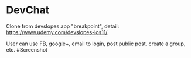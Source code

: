 # DevChat
Clone from devslopes app "breakpoint", detail: https://www.udemy.com/devslopes-ios11/ 

User can use FB, google+, email to login,
post public post, create a group, etc.
#Screenshot


